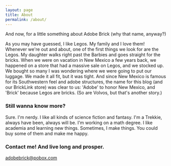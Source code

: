 ```yaml
---
layout: page
title: About
permalink: /about/
---
```


And now, for a little something about Adobe Brick (why that name, anyway?)

As you may have guessed, I like Legos.  My family and I love them!  Whenever we're out and about, one of the first things we look for are the Legos.  My daughter walks right past the Barbies and goes straight for the bricks.  When we were on vacation in New Mexico a few years back, we happened on a store that had a massive sale on Legos, and we stocked up.  We bought so many I was wondering where we were going to put our luggage.  We made it all fit, but it was tight.  And since New Mexico is famous for its Southwestern feel and adobe structures, the name for this blog (and our BrickLink store) was clear to us: 'Adobe' to honor New Mexico, and 'Brick' because Legos are bricks.  (So are Volvos, but that's another story.)

### Still wanna know more?

Sure.  I'm nerdy.  I like all kinds of science fiction and fantasy.  I'm a Trekkie, always have been, always will be.  I'm working on a math degree.  I like academia and learning new things.  Sometimes, I make things.  You could buy some of them and make me happy.

### Contact me!  And live long and prosper.

[adobebrick@pobox.com](mailto:email@domain.com)
